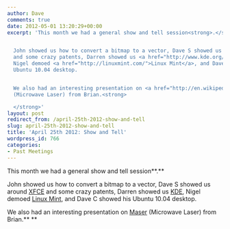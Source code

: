 ```yaml
---
author: Dave
comments: true
date: 2012-05-01 13:20:29+00:00
excerpt: 'This month we had a general show and tell session<strong>.</strong>


  John showed us how to convert a bitmap to a vector, Dave S showed us around <a href="http://www.xfce.org/">XFCE</a>
  and some crazy patents, Darren showed us <a href="http://www.kde.org/">KDE</a>,
  Nigel demoed <a href="http://linuxmint.com/">Linux Mint</a>, and Dave C showed his
  Ubuntu 10.04 desktop.


  We also had an interesting presentation on <a href="http://en.wikipedia.org/wiki/Maser">Maser</a>
  (Microwave Laser) from Brian.<strong>

  </strong>'
layout: post
redirect_from: /april-25th-2012-show-and-tell
slug: april-25th-2012-show-and-tell
title: 'April 25th 2012: Show and Tell'
wordpress_id: 766
categories:
- Past Meetings
---
```


This month we had a general show and tell session**.**

John showed us how to convert a bitmap to a vector, Dave S showed us around [XFCE](http://www.xfce.org/) and some crazy patents, Darren showed us [KDE](http://www.kde.org/), Nigel demoed [Linux Mint](http://linuxmint.com/), and Dave C showed his Ubuntu 10.04 desktop.

We also had an interesting presentation on [Maser](http://en.wikipedia.org/wiki/Maser) (Microwave Laser) from Brian.**
**
